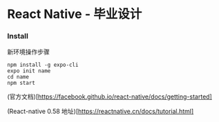 # React Native - 毕业设计

### Install

新环境操作步骤
```
npm install -g expo-cli
expo init name
cd name
npm start
```

(官方文档)[https://facebook.github.io/react-native/docs/getting-started]

(React-native 0.58 地址)[https://reactnative.cn/docs/tutorial.html]
